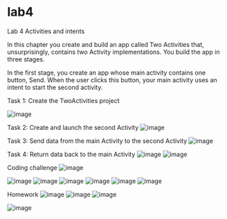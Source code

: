 # lab4

Lab 4 Activities and intents

In this chapter you create and build an app called Two Activities that, unsurprisingly, contains two Activity implementations. You build the app in three stages.

In the first stage, you create an app whose main activity contains one button, Send. When the user clicks this button, your main activity uses an intent to start the second activity.

Task 1: Create the TwoActivities project

![image](https://user-images.githubusercontent.com/50863208/171567467-88f192b3-0725-49a7-a966-f224ee958801.png)

Task 2: Create and launch the second Activity
![image](https://user-images.githubusercontent.com/50863208/171567499-7a0aee33-1f70-4a38-be6f-503bf8caaa8b.png)

Task 3: Send data from the main Activity to the second Activity
![image](https://user-images.githubusercontent.com/50863208/171567529-8150c1cd-77b3-4edc-99d8-1abfc60aefee.png)

Task 4: Return data back to the main Activity
![image](https://user-images.githubusercontent.com/50863208/171567551-a04b3d39-11ff-4420-9668-19aafdb8a14e.png)
![image](https://user-images.githubusercontent.com/50863208/171567564-a0d1bb34-318d-4c53-9c16-44bee7704dd8.png)

Coding challenge
![image](https://user-images.githubusercontent.com/50863208/171567587-f688b7d2-b3be-41b9-8c21-39463dc9aafe.png)

![image](https://user-images.githubusercontent.com/50863208/171567599-aefbdefd-341c-4f3c-8e86-bb289cc1927d.png)
![image](https://user-images.githubusercontent.com/50863208/171567611-9a7bf3c5-d2d9-47dd-a4ef-e48b338beaa5.png)
![image](https://user-images.githubusercontent.com/50863208/171567615-5ef58edf-7a3a-47b8-b8c3-3324b6bf83d2.png)
![image](https://user-images.githubusercontent.com/50863208/171567630-48db9a99-4997-4ee7-a7c0-c604012b5f61.png)
![image](https://user-images.githubusercontent.com/50863208/171567640-ece0a34e-0099-4120-adc8-f9b647e11a1e.png)
![image](https://user-images.githubusercontent.com/50863208/171567645-4a0a486a-315c-48ff-9883-1cd1359f73dd.png)

Homework
![image](https://user-images.githubusercontent.com/50863208/171567661-d6dcffe4-d361-4485-9aaa-05666a0a39d6.png)
![image](https://user-images.githubusercontent.com/50863208/171567678-4f68dce7-a639-4ddc-bf10-98b2c2fe5876.png)
![image](https://user-images.githubusercontent.com/50863208/171567690-bd527a08-c18c-4339-836e-42b02d793ce9.png)

![image](https://user-images.githubusercontent.com/50863208/171567699-c6afad1b-42db-4dc3-a101-4f0f65e13d15.png)
